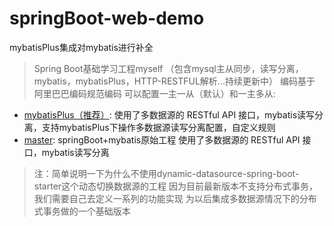 # springBoot-web-demo
mybatisPlus集成对mybatis进行补全

>Spring Boot基础学习工程myself （包含mysql主从同步，读写分离，mybatis，mybatisPlus，HTTP-RESTFUL解析...持续更新中） 编码基于 阿里巴巴编码规范编码
可以配置一主一从（默认）和一主多从:

- [mybatisPlus（推荐）](https://github.com/a6401040/springBoot-web-demo/tree/mybatisPlus): 使用了多数据源的 RESTful API 接口，mybatis读写分离，支持mybatisPlus下操作多数据源读写分离配置，自定义规则
- [master](https://github.com/a6401040/springBoot-web-demo): springBoot+mybatis原始工程 使用了多数据源的 RESTful API 接口，mybatis读写分离

>注：简单说明一下为什么不使用dynamic-datasource-spring-boot-starter这个动态切换数据源的工程
因为目前最新版本不支持分布式事务，我们需要自己去定义一系列的功能实现
为以后集成多数据源情况下的分布式事务做的一个基础版本

